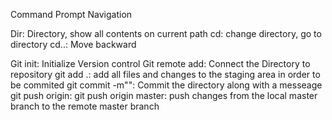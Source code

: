 Command Prompt Navigation

Dir: Directory, show all contents on current path
cd: change directory, go to directory
cd..: Move backward

Git init: Initialize Version control
Git remote add: Connect the Directory to repository
git add .: add all files and changes to the staging area in order to be commited
git commit -m"": Commit the directory along with a messeage
git push origin: 
git push origin master: push changes from the local master branch to the remote master branch